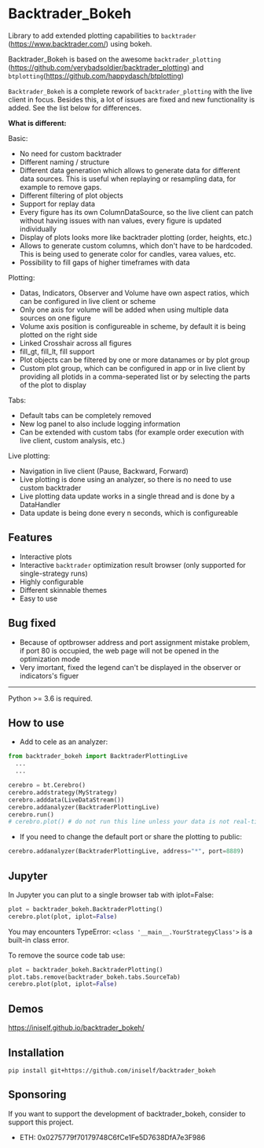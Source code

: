 # Backtrader_Bokeh

Library to add extended plotting capabilities to `backtrader` (<https://www.backtrader.com/>) using bokeh.

Backtrader_Bokeh is based on the awesome `backtrader_plotting` (<https://github.com/verybadsoldier/backtrader_plotting>) and `btplotting`(https://github.com/happydasch/btplotting)

`Backtrader_Bokeh` is a complete rework of `backtrader_plotting` with the live client in focus. Besides this, a lot of
issues are fixed and new functionality is added. See the list below for differences.

**What is different:**

Basic:

* No need for custom backtrader
* Different naming / structure
* Different data generation which allows to generate data for different data sources.
  This is useful when replaying or resampling data, for example to remove gaps.
* Different filtering of plot objects
* Support for replay data
* Every figure has its own ColumnDataSource, so the live client can patch without
  having issues with nan values, every figure is updated individually
* Display of plots looks more like backtrader plotting (order, heights, etc.)
* Allows to generate custom columns, which don't have to be hardcoded. This is being used to generate
  color for candles, varea values, etc.
* Possibility to fill gaps of higher timeframes with data

Plotting:

* Datas, Indicators, Observer and Volume have own aspect ratios, which can be configured in live client
  or scheme
* Only one axis for volume will be added when using multiple data sources on one figure
* Volume axis position is configureable in scheme, by default it is being plotted on the right side
* Linked Crosshair across all figures
* fill_gt, fill_lt, fill support
* Plot objects can be filtered by one or more datanames or by plot group
* Custom plot group, which can be configured in app or in live client by providing all
  plotids in a comma-seperated list or by selecting the parts of the plot to display

Tabs:

* Default tabs can be completely removed
* New log panel to also include logging information
* Can be extended with custom tabs (for example order execution with live client, custom analysis, etc.)

Live plotting:

* Navigation in live client (Pause, Backward, Forward)
* Live plotting is done using an analyzer, so there is no need to use custom backtrader
* Live plotting data update works in a single thread and is done by a DataHandler
* Data update is being done every n seconds, which is configureable

## Features

* Interactive plots
* Interactive `backtrader` optimization result browser (only supported for single-strategy runs)
* Highly configurable
* Different skinnable themes
* Easy to use

## Bug fixed

* Because of optbrowser address and port assignment mistake problem, if port 80 is occupied, the web page will not be opened in the optimization mode
* Very imortant, fixed the legend can't be displayed in the observer or indicators's figuer



***

Python >= 3.6 is required.


## How to use
* Add to cele as an analyzer:
```python
from backtrader_bokeh import BacktraderPlottingLive
  ...
  ...

cerebro = bt.Cerebro()
cerebro.addstrategy(MyStrategy)
cerebro.adddata(LiveDataStream())
cerebro.addanalyzer(BacktraderPlottingLive)
cerebro.run()
# cerebro.plot() # do not run this line unless your data is not real-time
```

* If you need to change the default port or share the plotting to public:

```python
cerebro.addanalyzer(BacktraderPlottingLive, address="*", port=8889)
```

## Jupyter

In Jupyter you can plut to a single browser tab with iplot=False:

```python
plot = backtrader_bokeh.BacktraderPlotting()
cerebro.plot(plot, iplot=False)
```

You may encounters TypeError: `<class '__main__.YourStrategyClass'>` is a built-in class error.

To remove the source code tab use:

```python
plot = backtrader_bokeh.BacktraderPlotting()
plot.tabs.remove(backtrader_bokeh.tabs.SourceTab)
cerebro.plot(plot, iplot=False)
```

## Demos

<https://iniself.github.io/backtrader_bokeh/>

## Installation

`pip install git+https://github.com/iniself/backtrader_bokeh`

## Sponsoring

If you want to support the development of backtrader_bokeh, consider to support this project.

* ETH: 0x0275779f70179748C6fCe1Fe5D7638DfA7e3F986
